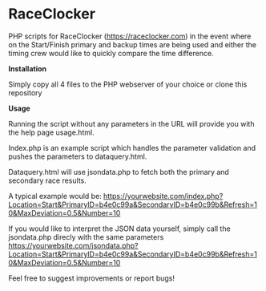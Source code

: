 # RaceClocker
PHP scripts for RaceClocker (https://raceclocker.com) in the event where on the Start/Finish primary and backup times are being used and either the timing crew would like to quickly compare the time difference.

**Installation**

Simply copy all 4 files to the PHP webserver of your choice or clone this repository

**Usage**

Running the script without any parameters in the URL will provide you with the help page usage.html.

Index.php is an example script which handles the parameter validation and pushes the parameters to dataquery.html.

Dataquery.html will use jsondata.php to fetch both the primary and secondary race results.

A typical example would be: https://yourwebsite.com/index.php?Location=Start&PrimaryID=b4e0c99a&SecondaryID=b4e0c99b&Refresh=10&MaxDeviation=0.5&Number=10

If you would like to interpret the JSON data yourself, simply call the jsondata.php direcly with the same parameters
https://yourwebsite.com/jsondata.php?Location=Start&PrimaryID=b4e0c99a&SecondaryID=b4e0c99b&Refresh=10&MaxDeviation=0.5&Number=10

Feel free to suggest improvements or report bugs!
